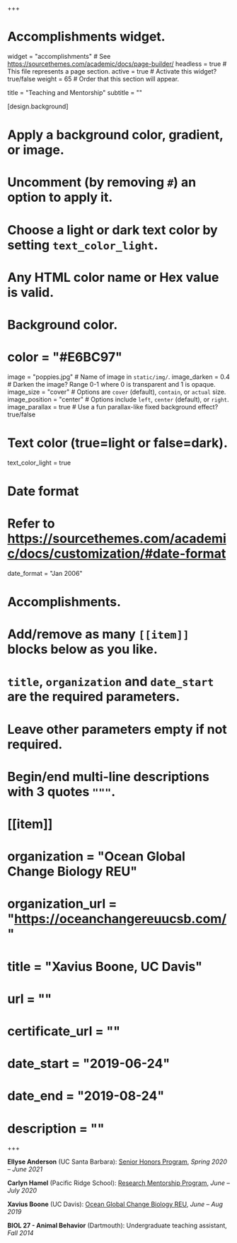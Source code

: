+++
# Accomplishments widget.
widget = "accomplishments"  # See https://sourcethemes.com/academic/docs/page-builder/
headless = true  # This file represents a page section.
active = true # Activate this widget? true/false
weight = 65  # Order that this section will appear.

title = "Teaching and Mentorship"
subtitle = ""

[design.background]
  # Apply a background color, gradient, or image.
  #   Uncomment (by removing `#`) an option to apply it.
  #   Choose a light or dark text color by setting `text_color_light`.
  #   Any HTML color name or Hex value is valid.
    
  # Background color.
  # color = "#E6BC97"
  
  image = "poppies.jpg"  # Name of image in `static/img/`.
  image_darken = 0.4  # Darken the image? Range 0-1 where 0 is transparent and 1 is opaque.
  image_size = "cover"  #  Options are `cover` (default), `contain`, or `actual` size.
  image_position = "center"  # Options include `left`, `center` (default), or `right`.
  image_parallax = true  # Use a fun parallax-like fixed background effect? true/false
  
   # Text color (true=light or false=dark).
  text_color_light = true

# Date format
#   Refer to https://sourcethemes.com/academic/docs/customization/#date-format
date_format = "Jan 2006"

# Accomplishments.
#   Add/remove as many `[[item]]` blocks below as you like.
#   `title`, `organization` and `date_start` are the required parameters.
#   Leave other parameters empty if not required.
#   Begin/end multi-line descriptions with 3 quotes `"""`.

# [[item]]
  # organization = "Ocean Global Change Biology REU"
  # organization_url = "https://oceanchangereuucsb.com/"
  # title = "Xavius Boone, UC Davis"
  # url = ""
  # certificate_url = ""
  # date_start = "2019-06-24"
  # date_end = "2019-08-24"
  # description = ""
  
+++

**Ellyse Anderson** (UC Santa Barbara): <a href="https://undergrad.biology.ucsb.edu/current/biology-honors" target="_blank">Senior Honors Program</a>, *Spring 2020 – June 2021*

**Carlyn Hamel** (Pacific Ridge School): <a href="https://www.summer.ucsb.edu/pre-college/research-mentorship-program-rmp" target="_blank">Research Mentorship Program</a>, *June – July 2020*

**Xavius Boone** (UC Davis): <a href="https://oceanchangereuucsb.com/" target="_blank">Ocean Global Change Biology REU</a>, *June – Aug 2019*

**BIOL 27 - Animal Behavior** (Dartmouth): Undergraduate teaching assistant, *Fall 2014*